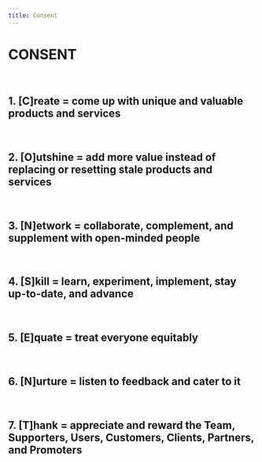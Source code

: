 ```yaml
---
title: Consent
---
```


# CONSENT

<br />

## 1. [C]reate = come up with unique and valuable products and services

<br />

## 2. [O]utshine = add more value instead of replacing or resetting stale products and services

<br />

## 3. [N]etwork = collaborate, complement, and supplement with open-minded people

<br />

## 4. [S]kill = learn, experiment, implement, stay up-to-date, and advance

<br />

## 5. [E]quate = treat everyone equitably

<br />

## 6. [N]urture = listen to feedback and cater to it

<br />

## 7. [T]hank = appreciate and reward the Team, Supporters, Users, Customers, Clients, Partners, and Promoters

<br />


